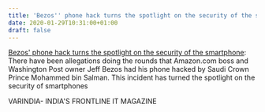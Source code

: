 ```yaml
---
title: 'Bezos'' phone hack turns the spotlight on the security of the smartphone'
date: 2020-01-29T10:31:00+01:00
draft: false
---
```


[Bezos' phone hack turns the spotlight on the security of the smartphone](https://varindia.com/news/bezos-phone-hack-turns-the-spotlight-on-the-security-of-the-smartphone#.XjFRBTjs4mc.blogger): There have been allegations doing the rounds that Amazon.com boss and Washington Post owner Jeff Bezos had his phone hacked by Saudi Crown Prince Mohammed bin Salman. This incident has turned the spotlight on the security of smartphones  
  
VARINDIA- INDIA'S FRONTLINE IT MAGAZINE
